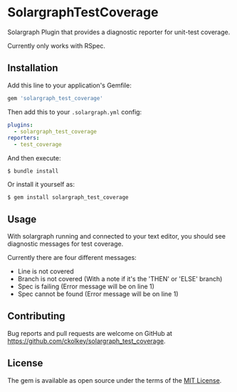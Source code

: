 # SolargraphTestCoverage

Solargraph Plugin that provides a diagnostic reporter for unit-test coverage.

Currently only works with RSpec. 

## Installation

Add this line to your application's Gemfile:

```ruby
gem 'solargraph_test_coverage'
```

Then add this to your `.solargraph.yml` config:
```yaml
plugins:
  - solargraph_test_coverage
reporters:
  - test_coverage
```

And then execute:

    $ bundle install

Or install it yourself as:

    $ gem install solargraph_test_coverage

## Usage

With solargraph running and connected to your text editor, you should see diagnostic messages for test coverage.

Currently there are four different messages:
- Line is not covered
- Branch is not covered (With a note if it's the 'THEN' or 'ELSE' branch)
- Spec is failing (Error message will be on line 1)
- Spec cannot be found (Error message will be on line 1)


## Contributing

Bug reports and pull requests are welcome on GitHub at https://github.com/ckolkey/solargraph_test_coverage.


## License

The gem is available as open source under the terms of the [MIT License](https://opensource.org/licenses/MIT).

